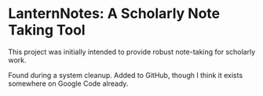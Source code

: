 # LanternNotes: A Scholarly Note Taking Tool

This project was initially intended to provide robust note-taking for scholarly
work.

Found during a system cleanup. Added to GitHub, though I think it exists somewhere
on Google Code already.
